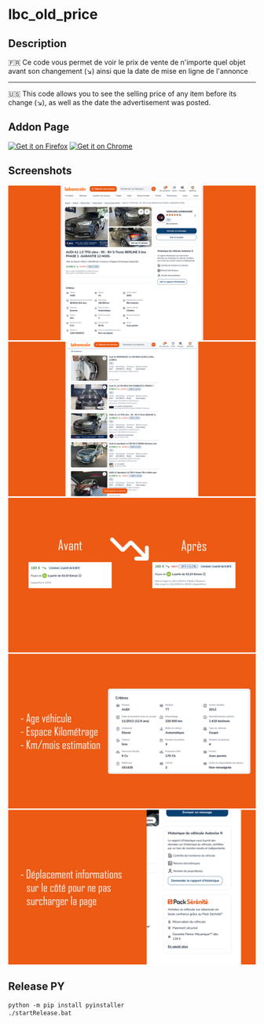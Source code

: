 # lbc_old_price

## Description

🇫🇷 Ce code vous permet de voir le prix de vente de n'importe quel objet avant son changement (↘) ainsi que la date de mise en ligne de l'annonce

----

🇺🇸 This code allows you to see the selling price of any item before its change (↘), as well as the date the advertisement was posted.

## Addon Page

[<img src='https://i.ibb.co/CVrJ9Jy/button-get-it-on-firefox.png' alt ='Get it on Firefox'>](https://addons.mozilla.org/fr/firefox/addon/price-history-4-lbc/) 
[<img src='https://i.ibb.co/x7jLzj4/button-get-it-on-chrome.png' alt ='Get it on Chrome'>](https://chrome.google.com/webstore/detail/item-price-history-lebonc/fcidkhdnnclgekjnmgpohmejgpfanpdj)

## Screenshots

![better-ad](img/ad.png)
![search](img/search.png)
![beforeAfter](img/B4-Aftr.png)
![criterias](img/criteres.png)
![infos](img/infos.png)

## Release PY

```
python -m pip install pyinstaller
./startRelease.bat
```